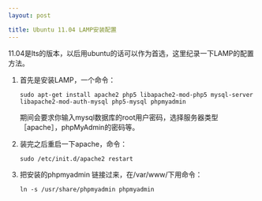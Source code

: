 ```yaml
---
layout: post

title: Ubuntu 11.04 LAMP安装配置
---
```


11.04是lts的版本，以后用ubuntu的话可以作为首选，这里纪录一下LAMP的配置方法。

1.	首先是安装LAMP，一个命令：

		sudo apt-get install apache2 php5 libapache2-mod-php5 mysql-server libapache2-mod-auth-mysql php5-mysql phpmyadmin 

	期间会要求你输入mysql数据库的root用户密码，选择服务器类型［apache］，phpMyAdmin的密码等。

2.	装完之后重启一下apache，命令：

		sudo /etc/init.d/apache2 restart

3.	把安装的phpmyadmin 链接过来，在/var/www/下用命令：
	
		ln -s /usr/share/phpmyadmin phpmyadmin